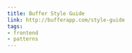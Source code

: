 ```yaml
---
title: Buffer Style Guide
link: http://bufferapp.com/style-guide
tags: 
- frontend
- patterns
---
```

